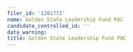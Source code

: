 ```yaml
---
filer_id: '1281772'
name: Golden State Leadership Fund PAC
candidate_controlled_id: ''
data_warning: 
title: Golden State Leadership Fund PAC
---
```

